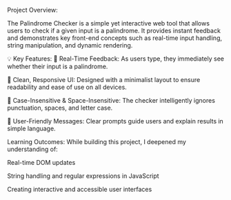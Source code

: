  Project Overview:
 
The Palindrome Checker is a simple yet interactive web tool that allows users to check if a given input is a palindrome. It provides instant feedback and demonstrates key front-end concepts such as real-time input handling, string manipulation, and dynamic rendering.

💡 Key Features:
🔄 Real-Time Feedback: As users type, they immediately see whether their input is a palindrome.

🎨 Clean, Responsive UI: Designed with a minimalist layout to ensure readability and ease of use on all devices.

🧠 Case-Insensitive & Space-Insensitive: The checker intelligently ignores punctuation, spaces, and letter case.

💬 User-Friendly Messages: Clear prompts guide users and explain results in simple language.


Learning Outcomes:
While building this project, I deepened my understanding of:

Real-time DOM updates

String handling and regular expressions in JavaScript

Creating interactive and accessible user interfaces
